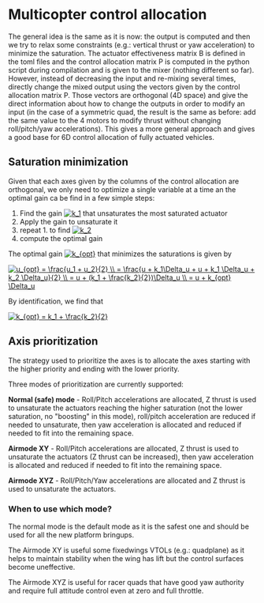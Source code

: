 # Multicopter control allocation
The general idea is the same as it is now: the output is computed and then we try to relax some constraints (e.g.: vertical thrust or yaw acceleration) to minimize the saturation. The actuator effectiveness matrix B is defined in the toml files and the control allocation matrix P is computed in the python script during compilation and is given to the mixer (nothing different so far).
However, instead of decreasing the input and re-mixing several times, directly change the mixed output using the vectors given by the control allocation matrix P. Those vectors are orthogonal (4D space) and give the direct information about how to change the outputs in order to modify an input (in the case of a symmetric quad, the result is the same as before: add the same value to the 4 motors to modify thrust without changing roll/pitch/yaw accelerations).
This gives a more general approach and gives a good base for 6D control allocation of fully actuated vehicles.

## Saturation minimization
Given that each axes given by the columns of the control allocation are orthogonal, we only need to optimize a single variable at a time an the optimal gain ca be find in a few simple steps:
1. Find the gain <a href="https://www.codecogs.com/eqnedit.php?latex=k_1" target="_blank"><img src="https://latex.codecogs.com/gif.latex?k_1" title="k_1" /></a> that unsaturates the most saturated actuator
2. Apply the gain to unsaturate it
3. repeat 1. to find <a href="https://www.codecogs.com/eqnedit.php?latex=k_2" target="_blank"><img src="https://latex.codecogs.com/gif.latex?k_2" title="k_2" /></a>
4. compute the optimal gain

The optimal gain <a href="https://www.codecogs.com/eqnedit.php?latex=k_{opt}" target="_blank"><img src="https://latex.codecogs.com/gif.latex?k_{opt}" title="k_{opt}" /></a> that minimizes the saturations is given by

<a href="https://www.codecogs.com/eqnedit.php?latex=u_{opt}&space;=&space;\frac{u_1&space;&plus;&space;u_2}{2}&space;\\&space;=&space;\frac{u&space;&plus;&space;k_1\Delta_u&space;&plus;&space;u&space;&plus;&space;k_1&space;\Delta_u&space;&plus;&space;k_2&space;\Delta_u}{2}&space;\\&space;=&space;u&space;&plus;&space;(k_1&space;&plus;&space;\frac{k_2}{2})\Delta_u&space;\\&space;=&space;u&space;&plus;&space;k_{opt}&space;\Delta_u" target="_blank"><img src="https://latex.codecogs.com/gif.latex?u_{opt}&space;=&space;\frac{u_1&space;&plus;&space;u_2}{2}&space;\\&space;=&space;\frac{u&space;&plus;&space;k_1\Delta_u&space;&plus;&space;u&space;&plus;&space;k_1&space;\Delta_u&space;&plus;&space;k_2&space;\Delta_u}{2}&space;\\&space;=&space;u&space;&plus;&space;(k_1&space;&plus;&space;\frac{k_2}{2})\Delta_u&space;\\&space;=&space;u&space;&plus;&space;k_{opt}&space;\Delta_u" title="u_{opt} = \frac{u_1 + u_2}{2} \\ = \frac{u + k_1\Delta_u + u + k_1 \Delta_u + k_2 \Delta_u}{2} \\ = u + (k_1 + \frac{k_2}{2})\Delta_u \\ = u + k_{opt} \Delta_u" /></a>

By identification, we find that

<a href="https://www.codecogs.com/eqnedit.php?latex=k_{opt}&space;=&space;k_1&space;&plus;&space;\frac{k_2}{2}" target="_blank"><img src="https://latex.codecogs.com/gif.latex?k_{opt}&space;=&space;k_1&space;&plus;&space;\frac{k_2}{2}" title="k_{opt} = k_1 + \frac{k_2}{2}" /></a>

## Axis prioritization
The strategy used to prioritize the axes is to allocate the axes starting with the higher priority and ending with the lower priority.

Three modes of prioritization are currently supported:

**Normal (safe) mode** - Roll/Pitch accelerations are allocated, Z thrust is used to unsaturate the actuators reaching the higher saturation (not the lower saturation, no "boosting" in this mode), roll/pitch acceleration are reduced if needed to unsaturate, then yaw acceleration is allocated and reduced if needed to fit into the remaining space.

**Airmode XY** - Roll/Pitch accelerations are allocated, Z thrust is used to unsaturate the actuators (Z thrust can be increased), then yaw acceleration is allocated and reduced if needed to fit into the remaining space.

**Airmode XYZ** - Roll/Pitch/Yaw accelerations are allocated and Z thrust is used to unsaturate the actuators.

### When to use which mode?
The normal mode is the default mode as it is the safest one and should be used for all the new platform bringups.

The Airmode XY is useful some fixedwings VTOLs (e.g.: quadplane) as it helps to maintain stability when the wing has lift but the control surfaces become uneffective.

The Airmode XYZ is useful for racer quads that have good yaw authority and require full attitude control even at zero and full throttle.
